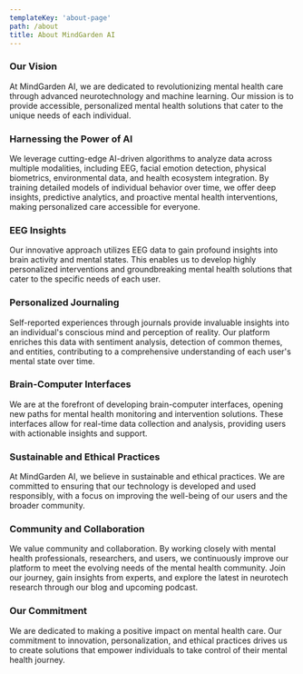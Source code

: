 ```yaml
---
templateKey: 'about-page'
path: /about
title: About MindGarden AI
---
```

### Our Vision
At MindGarden AI, we are dedicated to revolutionizing mental health care through advanced neurotechnology and machine learning. Our mission is to provide accessible, personalized mental health solutions that cater to the unique needs of each individual.

### Harnessing the Power of AI
We leverage cutting-edge AI-driven algorithms to analyze data across multiple modalities, including EEG, facial emotion detection, physical biometrics, environmental data, and health ecosystem integration. By training detailed models of individual behavior over time, we offer deep insights, predictive analytics, and proactive mental health interventions, making personalized care accessible for everyone.

### EEG Insights
Our innovative approach utilizes EEG data to gain profound insights into brain activity and mental states. This enables us to develop highly personalized interventions and groundbreaking mental health solutions that cater to the specific needs of each user.

### Personalized Journaling
Self-reported experiences through journals provide invaluable insights into an individual's conscious mind and perception of reality. Our platform enriches this data with sentiment analysis, detection of common themes, and entities, contributing to a comprehensive understanding of each user's mental state over time.

### Brain-Computer Interfaces
We are at the forefront of developing brain-computer interfaces, opening new paths for mental health monitoring and intervention solutions. These interfaces allow for real-time data collection and analysis, providing users with actionable insights and support.

### Sustainable and Ethical Practices
At MindGarden AI, we believe in sustainable and ethical practices. We are committed to ensuring that our technology is developed and used responsibly, with a focus on improving the well-being of our users and the broader community.

### Community and Collaboration
We value community and collaboration. By working closely with mental health professionals, researchers, and users, we continuously improve our platform to meet the evolving needs of the mental health community. Join our journey, gain insights from experts, and explore the latest in neurotech research through our blog and upcoming podcast.

### Our Commitment
We are dedicated to making a positive impact on mental health care. Our commitment to innovation, personalization, and ethical practices drives us to create solutions that empower individuals to take control of their mental health journey.
